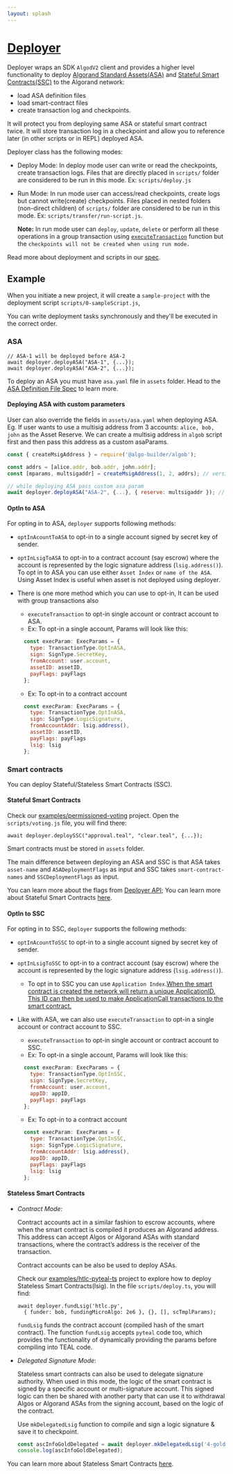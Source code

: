 ```yaml
---
layout: splash
---
```


# [Deployer](https://algobuilder.dev/api/algob/interfaces/types.deployer.html)

Deployer wraps an SDK `AlgodV2` client and provides a higher level functionality to deploy [Algorand Standard Assets(ASA)](https://developer.algorand.org/docs/features/asa/) and [Stateful Smart Contracts(SSC)](https://developer.algorand.org/docs/features/asc1/stateful/) to the Algorand network:
* load ASA definition files
* load smart-contract files
* create transaction log and checkpoints.

It will protect you from deploying same ASA or stateful smart contract twice. It will store transaction log in a checkpoint and allow you to reference later (in other scripts or in REPL) deployed ASA.

Deployer class has the following modes:
- Deploy Mode: In deploy mode user can write or read the checkpoints, create transaction logs. Files that are directly placed in `scripts/` folder are considered to be run in this mode. Ex: `scripts/deploy.js`

- Run Mode: In run mode user can access/read checkpoints, create logs but cannot write(create) checkpoints. Files placed in nested folders (non-direct children) of `scripts/` folder are considered to be run in this mode. Ex: `scripts/transfer/run-script.js`.

  **Note:** In run mode user can `deploy`, `update`, `delete` or perform all these operations in a group transaction using [`executeTransaction`](https://algobuilder.dev/api/algob/modules.html#executetransaction) function but the `checkpoints will not be created when using run mode.`

Read more about deployment and scripts in our [spec](https://paper.dropbox.com/doc/Algorand-builder-specs--A_yfjbGmtkx5BYMOy8Ha50~uAg-Vcdp0XNngizChyUWvFXfs#:uid=213683005476107006060621&h2=Scripts).

## Example

When you initiate a new project, it will create a `sample-project` with the deployment script `scripts/0-sampleScript.js`,

You can write deployment tasks synchronously and they'll be executed in the correct order.

### ASA

    // ASA-1 will be deployed before ASA-2
    await deployer.deployASA("ASA-1", {...});
    await deployer.deployASA("ASA-2", {...});

To deploy an ASA you must have `asa.yaml` file in `assets` folder. Head to the [ASA Definition File Spec](https://paper.dropbox.com/doc/Algorand-builder-specs-Vcdp0XNngizChyUWvFXfs#:uid=077585002872354521007982&h2=ASA-Definition-File) to learn more.

#### Deploying ASA with custom parameters

User can also override the fields in `assets/asa.yaml` when deploying ASA. Eg. If user wants to use a multisig address from 3 accounts: `alice, bob, john` as the Asset Reserve. We can create a multisig address in `algob` script first and then pass this address as a custom asaParams.

```javascript
const { createMsigAddress } = require('@algo-builder/algob');

const addrs = [alice.addr, bob.addr, john.addr];
const [mparams, multsigaddr] = createMsigAddress(1, 2, addrs); // version = 1, threshold = 2

// while deploying ASA pass custom asa param
await deployer.deployASA("ASA-2", {...}, { reserve: multsigaddr }); // this will overwrite reserve field from assets/asa.yaml
```

#### OptIn to ASA

For opting in to ASA, `deployer` supports following methods:
- `optInAcountToASA` to opt-in to a single account signed by secret key of sender.
- `optInLsigToASA` to opt-in to a contract account (say escrow) where the account is represented by the logic signature address (`lsig.address()`).
    To opt in to ASA you can use either `Asset Index` or `name of the ASA`. Using Asset Index is useful when asset is not deployed using deployer.

- There is one more method which you can use to opt-in, It can be used with group transactions also
  - `executeTransaction` to opt-in single account or contract account to ASA.
  - Ex: To opt-in a single account, Params will look like this:
  ```js
    const execParam: ExecParams = {
      type: TransactionType.OptInASA,
      sign: SignType.SecretKey,
      fromAccount: user.account,
      assetID: assetID,
      payFlags: payFlags
    };
  ```
  - Ex: To opt-in to a contract account
  ```js
    const execParam: ExecParams = {
      type: TransactionType.OptInASA,
      sign: SignType.LogicSignature,
      fromAccountAddr: lsig.address(),
      assetID: assetID,
      payFlags: payFlags
      lsig: lsig
    };
  ```

### Smart contracts

You can deploy Stateful/Stateless Smart Contracts (SSC).

#### Stateful Smart Contracts
Check our [examples/permissioned-voting](https://github.com/scale-it/algo-builder/tree/master/examples/permissioned-voting) project. Open the `scripts/voting.js` file, you will find there:

    await deployer.deploySSC("approval.teal", "clear.teal", {...});

Smart contracts must be stored in `assets` folder.

The main difference between deploying an ASA and SSC is that ASA takes `asset-name` and `ASADeploymentFlags` as input and SSC takes `smart-contract-names` and `SSCDeploymentFlags` as input.

You can learn more about the flags from [Deployer API](https://scale-it.github.io/algo-builder/api/algob/interfaces/types.deployer.html);
You can learn more about Stateful Smart Contracts [here](https://developer.algorand.org/docs/features/asc1/stateful/).

#### OptIn to SSC

For opting in to SSC, `deployer` supports the following methods:
- `optInAcountToSSC` to opt-in to a single account signed by secret key of sender.
- `optInLsigToSSC` to opt-in to a contract account (say escrow) where the account is represented by the logic signature address (`lsig.address()`).
  - To opt in to SSC you can use `Application Index`.[When the smart contract is created the network will return a unique ApplicationID. This ID can then be used to make ApplicationCall transactions to the smart contract. ](https://developer.algorand.org/docs/features/asc1/stateful/#call-the-stateful-smart-contract)

- Like with ASA, we can also use `executeTransaction` to opt-in a single account or contract account to SSC.
  - `executeTransaction` to opt-in single account or contract account to SSC.
  - Ex: To opt-in a single account, Params will look like this:
  ```js
    const execParam: ExecParams = {
      type: TransactionType.OptInSSC,
      sign: SignType.SecretKey,
      fromAccount: user.account,
      appID: appID,
      payFlags: payFlags
    };
  ```
  - Ex: To opt-in to a contract account
  ```js
    const execParam: ExecParams = {
      type: TransactionType.OptInSSC,
      sign: SignType.LogicSignature,
      fromAccountAddr: lsig.address(),
      appID: appID,
      payFlags: payFlags
      lsig: lsig
    };
  ```

#### Stateless Smart Contracts

- *Contract Mode:*

  Contract accounts act in a similar fashion to escrow accounts, where when the smart contract is compiled it produces an Algorand address. This address can accept Algos or Algorand ASAs with standard transactions, where the contract’s address is the receiver of the transaction.

  Contract accounts can be also be used to deploy ASAs.

   Check our [examples/htlc-pyteal-ts](https://github.com/scale-it/algo-builder/tree/master/examples/htlc-pyteal-ts) project to explore how to deploy Stateless Smart Contracts(lsig). In the file `scripts/deploy.ts`, you will find:

  ```
  await deployer.fundLsig('htlc.py',
    { funder: bob, fundingMicroAlgo: 2e6 }, {}, [], scTmplParams);
  ```
  `fundLsig` funds the contract account (compiled hash of the smart contract). The function `fundLsig` accepts `pyteal` code too, which provides the functionality of dynamically providing the params before compiling into TEAL code.

- *Delegated Signature Mode*:

  Stateless smart contracts can also be used to delegate signature authority. When used in this mode, the logic of the smart contract is signed by a specific account or multi-signature account. This signed logic can then be shared with another party that can use it to withdrawal Algos or Algorand ASAs from the signing account, based on the logic of the contract.

  Use `mkDelegatedLsig` function to compile and sign a logic signature & save it to checkpoint.
  ```javascript
  const ascInfoGoldDelegated = await deployer.mkDelegatedLsig('4-gold-asa.teal', goldOwner);
  console.log(ascInfoGoldDelegated);
  ```

You can learn more about Stateless Smart Contracts [here](https://developer.algorand.org/docs/features/asc1/stateless/).
